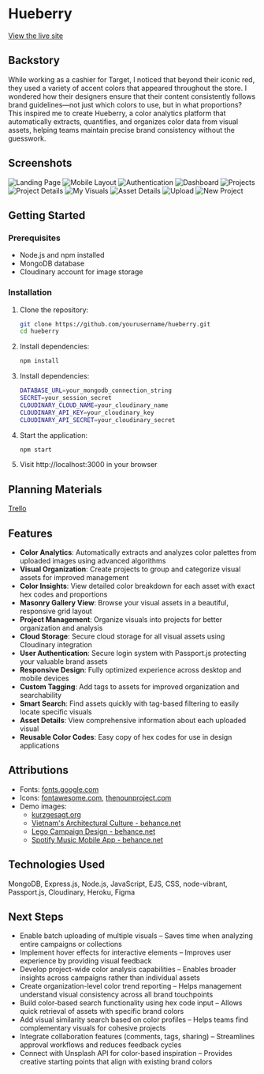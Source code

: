 # Hueberry

[View the live site](https://hueberry-3fc9d323e30c.herokuapp.com/)

## Backstory

While working as a cashier for Target, I noticed that beyond their iconic red, they used a variety of accent colors that appeared throughout the store. I wondered how their designers ensure that their content consistently follows brand guidelines—not just which colors to use, but in what proportions? This inspired me to create Hueberry, a color analytics platform that automatically extracts, quantifies, and organizes color data from visual assets, helping teams maintain precise brand consistency without the guesswork.

## Screenshots

![Landing Page](public/img/screenshots/landingPage.png)
![Mobile Layout](public/img/screenshots/mobileLayout.png)
![Authentication](public/img/screenshots/auth.png)
![Dashboard](public/img/screenshots/dashBoard.png)
![Projects](public/img/screenshots/allProjects.png)
![Project Details](public/img/screenshots/projectDetails.png)
![My Visuals](public/img/screenshots/allVisuals.png)
![Asset Details](public/img/screenshots/assetDetails.png)
![Upload](public/img/screenshots/newAsset.png)
![New Project](public/img/screenshots/newProject.png)

## Getting Started

### Prerequisites
- Node.js and npm installed
- MongoDB database
- Cloudinary account for image storage

### Installation
1. Clone the repository:
   ```bash
   git clone https://github.com/yourusername/hueberry.git
   cd hueberry
2. Install dependencies:
   ```bash
   npm install
4. Install dependencies:
   ```bash
   DATABASE_URL=your_mongodb_connection_string
   SECRET=your_session_secret
   CLOUDINARY_CLOUD_NAME=your_cloudinary_name
   CLOUDINARY_API_KEY=your_cloudinary_key
   CLOUDINARY_API_SECRET=your_cloudinary_secret
4. Start the application:
   ```bash
   npm start
5. Visit http://localhost:3000 in your browser

## Planning Materials

[Trello](https://trello.com/b/S5EWF8lt/hueberry-color-analytics-platform/)

## Features

- **Color Analytics**: Automatically extracts and analyzes color palettes from uploaded images using advanced algorithms
- **Visual Organization**: Create projects to group and categorize visual assets for improved management
- **Color Insights**: View detailed color breakdown for each asset with exact hex codes and proportions
- **Masonry Gallery View**: Browse your visual assets in a beautiful, responsive grid layout
- **Project Management**: Organize visuals into projects for better organization and analysis
- **Cloud Storage**: Secure cloud storage for all visual assets using Cloudinary integration
- **User Authentication**: Secure login system with Passport.js protecting your valuable brand assets
- **Responsive Design**: Fully optimized experience across desktop and mobile devices
- **Custom Tagging**: Add tags to assets for improved organization and searchability
- **Smart Search**: Find assets quickly with tag-based filtering to easily locate specific visuals
- **Asset Details**: View comprehensive information about each uploaded visual
- **Reusable Color Codes**: Easy copy of hex codes for use in design applications

## Attributions

- Fonts: [fonts.google.com](https://fonts.google.com/)
- Icons: [fontawesome.com](https://fontawesome.com/), [thenounproject.com](https://thenounproject.com/)
- Demo images: 
   - [kurzgesagt.org](https://kurzgesagt.org/)
   - [Vietnam's Architectural Culture - behance.net](https://www.behance.net/gallery/100515447/Vietnams-Architectural-Culture)
   - [Lego Campaign Design - behance.net](https://www.behance.net/gallery/220888301/LEGO-CAMPAIGN-DESIGN-(ADVERTISING))
   - [Spotify Music Mobile App - behance.net](https://www.behance.net/gallery/216237933/Spotify-Music-Mobile-App)

## Technologies Used

MongoDB, Express.js, Node.js, JavaScript, EJS, CSS, node-vibrant, Passport.js, Cloudinary, Heroku, Figma

## Next Steps

* Enable batch uploading of multiple visuals – Saves time when analyzing entire campaigns or collections
* Implement hover effects for interactive elements – Improves user experience by providing visual feedback
* Develop project-wide color analysis capabilities – Enables broader insights across campaigns rather than individual assets
* Create organization-level color trend reporting – Helps management understand visual consistency across all brand touchpoints
* Build color-based search functionality using hex code input – Allows quick retrieval of assets with specific brand colors
* Add visual similarity search based on color profiles – Helps teams find complementary visuals for cohesive projects
* Integrate collaboration features (comments, tags, sharing) – Streamlines approval workflows and reduces feedback cycles
* Connect with Unsplash API for color-based inspiration – Provides creative starting points that align with existing brand colors
